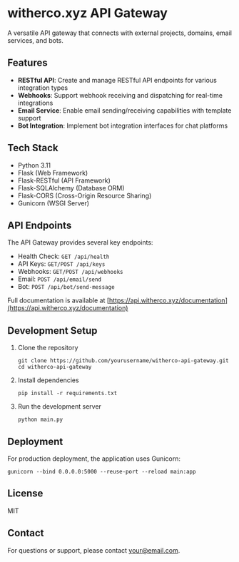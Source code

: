 # witherco.xyz API Gateway

A versatile API gateway that connects with external projects, domains, email services, and bots.

## Features

- **RESTful API**: Create and manage RESTful API endpoints for various integration types
- **Webhooks**: Support webhook receiving and dispatching for real-time integrations
- **Email Service**: Enable email sending/receiving capabilities with template support
- **Bot Integration**: Implement bot integration interfaces for chat platforms

## Tech Stack

- Python 3.11
- Flask (Web Framework)
- Flask-RESTful (API Framework)
- Flask-SQLAlchemy (Database ORM)
- Flask-CORS (Cross-Origin Resource Sharing)
- Gunicorn (WSGI Server)

## API Endpoints

The API Gateway provides several key endpoints:

- Health Check: `GET /api/health`
- API Keys: `GET/POST /api/keys`
- Webhooks: `GET/POST /api/webhooks`
- Email: `POST /api/email/send`
- Bot: `POST /api/bot/send-message`

Full documentation is available at [https://api.witherco.xyz/documentation](https://api.witherco.xyz/documentation)

## Development Setup

1. Clone the repository
   ```
   git clone https://github.com/yourusername/witherco-api-gateway.git
   cd witherco-api-gateway
   ```

2. Install dependencies
   ```
   pip install -r requirements.txt
   ```

3. Run the development server
   ```
   python main.py
   ```

## Deployment

For production deployment, the application uses Gunicorn:

```
gunicorn --bind 0.0.0.0:5000 --reuse-port --reload main:app
```

## License

MIT

## Contact

For questions or support, please contact [your@email.com](mailto:your@email.com).